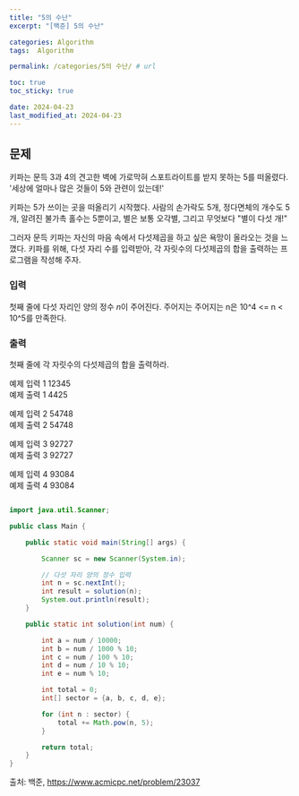 ```yaml
---
title: "5의 수난"
excerpt: "[백준] 5의 수난"

categories: Algorithm
tags:  Algorithm

permalink: /categories/5의 수난/ # url

toc: true
toc_sticky: true

date: 2024-04-23
last_modified_at: 2024-04-23
---
```


## 문제
키파는 문득 3과 4의 견고한 벽에 가로막혀 스포트라이트를 받지 못하는 5를 떠올렸다.
'세상에 얼마나 많은 것들이 5와 관련이 있는데!'

키파는 5가 쓰이는 곳을 떠올리기 시작했다. 
사람의 손가락도 5개, 정다면체의 개수도 5개, 알려진 불가촉 홀수는 5뿐이고, 별은 보통 오각별, 그리고 무엇보다 "별이 다섯 개!"

그러자 문득 키파는 자신의 마음 속에서 다섯제곱을 하고 싶은 욕망이 올라오는 것을 느꼈다.
키파를 위해, 다섯 자리 수를 입력받아, 각 자릿수의 다섯제곱의 합을 출력하는 프로그램을 작성해 주자.

### 입력
첫째 줄에 다섯 자리인 양의 정수 
$n$이 주어진다. 주어지는 
주어지는 n은 10^4 <= n < 10^5를 만족한다.

### 출력
첫째 줄에 각 자릿수의 다섯제곱의 합을 출력하라.

예제 입력 1
12345<br>
예제 출력 1
4425

예제 입력 2
54748<br>
예제 출력 2
54748

예제 입력 3
92727<br>
예제 출력 3
92727

예제 입력 4
93084<br>
예제 출력 4
93084

```java

import java.util.Scanner;

public class Main {

    public static void main(String[] args) {

        Scanner sc = new Scanner(System.in);

        // 다섯 자리 양의 정수 입력
        int n = sc.nextInt();
        int result = solution(n);
        System.out.println(result);
    }

    public static int solution(int num) {

        int a = num / 10000;
        int b = num / 1000 % 10;
        int c = num / 100 % 10;
        int d = num / 10 % 10;
        int e = num % 10;

        int total = 0;
        int[] sector = {a, b, c, d, e};

        for (int n : sector) {
            total += Math.pow(n, 5);
        }

        return total;
    }
}

``````

출처: 백준, https://www.acmicpc.net/problem/23037
